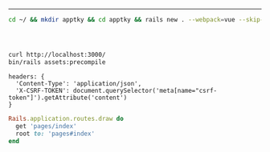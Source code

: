 ######
---



```sh
cd ~/ && mkdir apptky && cd apptky && rails new . --webpack=vue --skip-turbolinks --skip-turbolinks --skip-action-mailer --skip-action-mailbox --skip-active-strage --skip-test -d mysql




curl http://localhost:3000/
bin/rails assets:precompile

```

```
headers: {
  'Content-Type': 'application/json',
  'X-CSRF-TOKEN': document.querySelector('meta[name="csrf-token"]').getAttribute('content')
}
```


```config/routes.rb
Rails.application.routes.draw do
  get 'pages/index'
  root to: 'pages#index'
end
```

```
```


```
```

```
```


```
```

```
```


```
```

```
```


```
```

```
```


